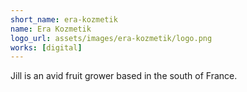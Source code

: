 ```yaml
---
short_name: era-kozmetik
name: Era Kozmetik
logo_url: assets/images/era-kozmetik/logo.png
works: [digital]
---
```

Jill is an avid fruit grower based in the south of France.